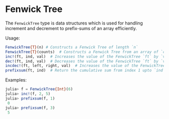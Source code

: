 # Fenwick Tree

The `FenwickTree` type is data structures which is used for handling increment and decrement to prefix-sums of an array efficiently.

Usage:

```julia
FenwickTree{T}(n) # Constructs a Fenwick Tree of length `n`
FenwickTree{T}(counts)  # Constructs a Fenwick Tree from an array of `counts`
inc!(ft, ind, val)  # Increases the value of the FenwickTree `ft` by `val` from the index `ind` upto the length of `ft`
dec!(ft, ind, val)  # Decreases the value of the FenwickTree `ft` by `val` from the index `ind` upto the length of `ft`
incdec!(ft, left, right, val)  # Increases the value of the FenwickTree `ft` by `val` from the indices from `left` and decreases it from the `right`
prefixsum(ft, ind)  # Return the cumulative sum from index 1 upto `ind` of the FenwickTree `ft`
```

Examples:

```julia
julia> f = FenwickTree{Int}(6)
julia> inc!(f, 2, 5)
julia> prefixsum(f, 1)
 0
julia> prefixsum(f, 3)
 5
```
